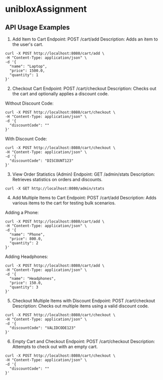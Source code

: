 # unibloxAssignment

## API Usage Examples

1. Add Item to Cart
Endpoint: POST /cart/add
Description: Adds an item to the user's cart.

```
curl -X POST http://localhost:8080/cart/add \
-H "Content-Type: application/json" \
-d '{
  "name": "Laptop",
  "price": 1500.0,
  "quantity": 1
}'
```

2. Checkout Cart
Endpoint: POST /cart/checkout
Description: Checks out the cart and optionally applies a discount code.

Without Discount Code:

```
curl -X POST http://localhost:8080/cart/checkout \
-H "Content-Type: application/json" \
-d '{
  "discountCode": ""
}'
```

With Discount Code:
```
curl -X POST http://localhost:8080/cart/checkout \
-H "Content-Type: application/json" \
-d '{
  "discountCode": "DISCOUNT123"
}'
```

3. View Order Statistics (Admin)
Endpoint: GET /admin/stats
Description: Retrieves statistics on orders and discounts.

```
curl -X GET http://localhost:8080/admin/stats
```

4. Add Multiple Items to Cart
Endpoint: POST /cart/add
Description: Adds various items to the cart for testing bulk scenarios.

Adding a Phone:
```
curl -X POST http://localhost:8080/cart/add \
-H "Content-Type: application/json" \
-d '{
  "name": "Phone",
  "price": 800.0,
  "quantity": 2
}'
```

Adding Headphones:
```
curl -X POST http://localhost:8080/cart/add \
-H "Content-Type: application/json" \
-d '{
  "name": "Headphones",
  "price": 150.0,
  "quantity": 3
}'
```

5. Checkout Multiple Items with Discount
Endpoint: POST /cart/checkout
Description: Checks out multiple items using a valid discount code.

```
curl -X POST http://localhost:8080/cart/checkout \
-H "Content-Type: application/json" \
-d '{
  "discountCode": "VALIDCODE123"
}'
```

6. Empty Cart and Checkout
Endpoint: POST /cart/checkout
Description: Attempts to check out with an empty cart.

```
curl -X POST http://localhost:8080/cart/checkout \
-H "Content-Type: application/json" \
-d '{
  "discountCode": ""
}'
```


